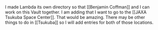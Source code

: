 I made Lambda its own directory so that [[Benjamin Coffman]] and I can work on this Vault together.
I am adding that I want to go to the [[JAXA Tsukuba Space Center]]. That would be amazing. There may be other things to do in [[Tsukuba]] so I will add entries for both of those locations.